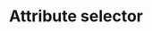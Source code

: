 ---
title: "Attribute selector"
description: "The attribute selector (`[attr]`) targets elements with this specific attribute."
category: css
last_test_date: "2020-12-15"
test_url: "/tests/css-selectors-attribute.html"
test_results_url: "https://app.emailonacid.com/app/acidtest/xHppIhPmgvxZQPvA3geS9WGCicLxVuR87NTZu70eWaAF8/list"
stats: {
    apple-mail: {
        macos: {
            "14.0":"y"
        },
        ios: {
            "14.3":"y"
        }
    },
    gmail: {
        desktop-webmail: {
            "2020-12":"a #5"
        },
        ios: {
            "2020-12":"a #5 #6"
        },
        android: {
            "2020-12":"a #5 #6"
        },
        mobile-webmail: {
            "2020-02": "n"
        }
    },
    orange: {
        desktop-webmail: {
            "2020-12":"y",
            "2021-03":"y"
        },
        ios: {
            "2020-12":"y"
        },
        android: {
            "2020-12":"y"
        }
    },
    outlook: {
        windows: {
            "2007":"n",
            "2010":"n",
            "2013":"n",
            "2016":"n",
            "2019":"n"
        },
        windows-mail: {
            "2020-12":"n"
        },
        macos: {
            "2011":"y",
            "2016":"y"
        },
        outlook-com: {
            "2020-12":"a #1 #2 #3"
        },
        ios: {
            "2020-12":"a #1 #2"
        },
        android: {
            "2020-12":"a #1 #2"
        }
    },
    samsung-email: {
        android: {
            "6.0":"y"
        }
    },
    sfr: {
        desktop-webmail: {
            "2020-12":"y"
        },
        ios: {
            "2020-12":"n"
        },
        android: {
            "2020-12":"n"
        }
    },
    thunderbird: {
        macos: {
            "78.5":"y"
        }
    },
    aol: {
        desktop-webmail: {
            "2020-12":"a #4"
        },
        ios: {
            "2020-12":"a #4"
        },
        android: {
            "2020-12":"a #4"
        }
    },
    yahoo: {
        desktop-webmail: {
            "2020-12":"a #4"
        },
        ios: {
            "2020-12":"a #4"
        },
        android: {
            "2020-12":"a #4"
        }
    },
    protonmail: {
        desktop-webmail: {
            "2020-03":"n"
        },
        ios: {
            "2020-03":"n"
        },
        android: {
            "2020-03":"n"
        }
    },
    hey: {
        desktop-webmail: {
            "2020-06":"y"
        }
    },
    mail-ru: {
        desktop-webmail: {
            "2020-10":"a #4"
        }
    },
    fastmail: {
        desktop-webmail: {
            "2021-07": "y"
        }
    },
    laposte: {
        desktop-webmail: {
            "2021-08": "y"
        }
    },
    gmx: {
        desktop-webmail: {
            "2022-06": "n"
        },
        ios: {
            "2022-06":"y"
        },
        android: {
            "2022-06":"y"
        }
    },
    web-de: {
        desktop-webmail: {
            "2022-06": "n"
        },
        ios: {
            "2022-06":"y"
        },
        android: {
            "2022-06":"y"
        }
    },
    ionos-1and1: {
        desktop-webmail: {
            "2022-06": "n"
        },
        android: {
            "2022-06":"y"
        }
    }
}
notes: "This page reflects support for different syntaxes: `[attr]`, `[attr=\"value\"]`, `[attr~=\"value\"]`, `[attr|=\"value\"]`, `[attr^=\"value\"]`, `[attr$=\"value\"]`, `[attr*=\"value\"]`."
notes_by_num: {
    "1": "Partial. Can not be used with a class selector (`.test[class]`). Must be used solo (`[class]`) or with an element selector (`td[class]`).",
    "2": "Partial. Only supports `[attr]`, `[attr=value]`, `[attr~=value]`, `[attr|=value]` syntaxes.",
    "3": "Buggy. A `class=\"test\"` in the HTML is prefixed `class=\"x_test\"`, but an attribute selector stays unprefixed `[class=\"test\"]`.",
    "4": "Partial. Only supports `[attr=value]` syntax.",
    "5": "Partial. Only supports `[attr~=value]` syntax.",
    "6": "Partial. Doesn't work with Non Gmail Accounts."
}
links: {
    "Can I use: CSS 2.1 selectors":"https://caniuse.com/css-sel2",
    "MDN: attribute selectors":"https://developer.mozilla.org/en-US/docs/Web/CSS/Attribute_selectors"
}
---